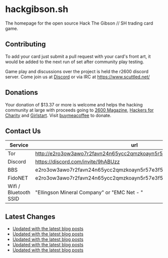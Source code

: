 # hackgibson.sh
The homepage for the open source Hack The Gibson // SH trading card game.


## Contributing

To add your card just submit a pull request with your card's front art, it would be added to the next run of set after community play testing.

Game play and discussions over the project is held the r2600 discord server. Come join us at [Discord](https://discord.com/invite/9hABUzz) or via IRC at https://www.scuttled.net/


## Donations

Your donation of $13.37 or more is welcome and helps the hacking community at large with proceeds going to [2600 Magazine](https://2600.com/), [Hackers for Charity](https://hackersforcharity.org) and [Girlstart](https://girlstart.org).  Visit [buymeacoffee](https://www.buymeacoffee.com/hackgibson.sh) to donate.


## Contact Us

Service | url
-|-
Tor | http://e2ro3ow3awo7r2favn24n65ycc2qmzkoayn5r57e3f56nvjwdcgg32ad.onion
Discord | https://discord.com/invite/9hABUzz
BBS | e2ro3ow3awo7r2favn24n65ycc2qmzkoayn5r57e3f56nvjwdcgg32ad.onion:23
FidoNET | e2ro3ow3awo7r2favn24n65ycc2qmzkoayn5r57e3f56nvjwdcgg32ad.onion:24554
Wifi / Bluetooth SSID | "Ellingson Mineral Company" or "EMC Net - <fidonet address>"

## Latest Changes
<!-- BLOG-POST-LIST:START -->
- [Updated with the latest blog posts](https://github.com/DFW2600/hackgibson.sh/commit/1f0c6c1333cb7de671eb558ba6294685cef8336b)
- [Updated with the latest blog posts](https://github.com/DFW2600/hackgibson.sh/commit/39f22abe0e8779061c2ac7a60e6278855abed261)
- [Updated with the latest blog posts](https://github.com/DFW2600/hackgibson.sh/commit/266c0489e9e1db5cb6b265fc61d7a8e5fe2f2a19)
- [Updated with the latest blog posts](https://github.com/DFW2600/hackgibson.sh/commit/61db12375c82ff782954d4ebfd66d9af19ada386)
- [Updated with the latest blog posts](https://github.com/DFW2600/hackgibson.sh/commit/6761195e3759b8d47b59c72317115a4d0cf2b227)
<!-- BLOG-POST-LIST:END -->
